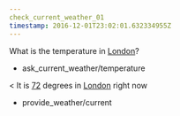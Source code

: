 ```yaml
---
check_current_weather_01
timestamp: 2016-12-01T23:02:01.632334955Z
---
```


What is the temperature in [London](city)?
* ask_current_weather/temperature

< It is [72](temperature) degrees in [London](city) right now
* provide_weather/current

